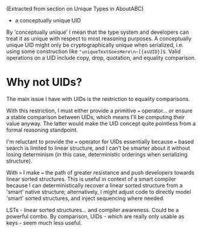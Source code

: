 (Extracted from section on Unique Types in AboutABC)

* a conceptually unique UID

By 'conceptually unique' I mean that the type system and developers can treat it as unique with respect to most reasoning purposes. A conceptually unique UID might only be cryptographically unique when serialized, i.e. using some construction like `"uniqueTextGoesHere\n~[{asUID}]$`. Valid operations on a UID include copy, drop, quotation, and equality comparison. 


Why not UIDs?
=============

The main issue I have with UIDs is the restriction to equality comparisons. 

With this restriction, I must either provide a primitive `=` operator... or ensure a stable comparison between UIDs, which means I'll be computing their value anyway. The latter would make the UID concept quite pointless from a formal reasoning standpoint.

I'm reluctant to provide the `=` operator for UIDs essentially because `=` based search is limited to linear structure, and I can't be smarter about it without losing determinism (in this case, deterministic orderings when serializing structure). 

With `>` I make `=` the path of greater resistance and push developers towards linear sorted structures. This is useful in context of a smart compiler because I can deterministically recover a linear sorted structure from a 'smart' native structure; alternatively, I might adjust code to directly model 'smart' sorted structures, and inject sequencing where needed. 

LSTs - linear sorted structures... and compiler awareness. Could be a powerful combo. By comparison, UIDs - which are really only usable as keys - seem much less useful.

